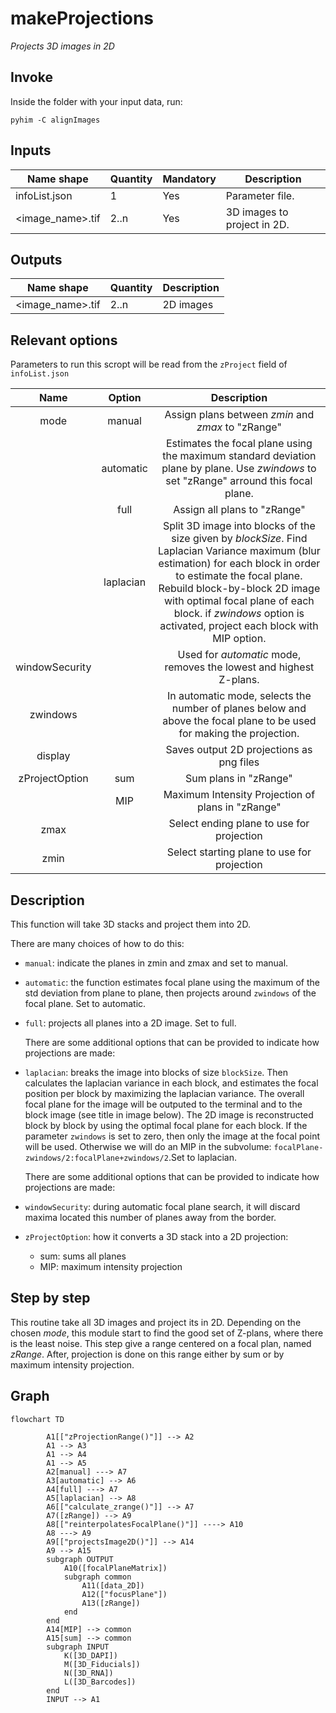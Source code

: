 # makeProjections
*Projects 3D images in 2D*
## Invoke
Inside the folder with your input data, run:
```shell
pyhim -C alignImages
```

## Inputs

|Name shape|Quantity|Mandatory|Description|
|---|---|---|---|
|infoList.json|1|Yes|Parameter file.|
|<image_name>.tif|2..n|Yes|3D images to project in 2D.|

## Outputs
|Name shape|Quantity|Description|
|---|---|---|
|<image_name>.tif|2..n|2D images|

## Relevant options
Parameters to run this scropt will be read from the ```zProject``` field of ```infoList.json```


|Name|Option|Description|
|:-:|:-:|:-:|
|mode|manual|Assign plans between *zmin* and *zmax* to "zRange"|
||automatic|Estimates the focal plane using the maximum standard deviation plane by plane. Use *zwindows* to set "zRange" arround this focal plane.|
||full|Assign all plans to "zRange"|
||laplacian|Split 3D image into blocks of the size given by *blockSize*. Find Laplacian Variance maximum (blur estimation) for each block in order to estimate the focal plane. Rebuild block-by-block 2D image with optimal focal plane of each block. if *zwindows* option is activated, project each block with MIP option.|
|windowSecurity||Used for *automatic* mode, removes the lowest and highest Z-plans.|
|zwindows| | In automatic mode, selects the number of planes below and above the focal plane to be used for making the projection.
|display| | Saves output 2D projections as png files
|zProjectOption|sum|Sum plans in "zRange"|
||MIP|Maximum Intensity Projection of plans in "zRange"|    
|zmax| | Select ending plane to use for projection
|zmin| | Select starting plane to use for projection

## Description


This function will take 3D stacks and project them into 2D.

There are many choices of how to do this:

-   `manual`: indicate the planes in zmin and zmax and set to manual.
    
-   `automatic`: the function estimates focal plane using the maximum of the std deviation from plane to plane, then projects around `zwindows` of the focal plane. Set to automatic.
    
-   `full`: projects all planes into a 2D image. Set to full.
    
    There are some additional options that can be provided to indicate how projections are made:
    
-   `laplacian`: breaks the image into blocks of size `blockSize`. Then calculates the laplacian variance in each block, and estimates the focal position per block by maximizing the laplacian variance. The overall focal plane for the image will be outputed to the terminal and to the block image (see title in image below). The 2D image is reconstructed block by block by using the optimal focal plane for each block. If the parameter `zwindows` is set to zero, then only the image at the focal point will be used. Otherwise we will do an MIP in the subvolume: `focalPlane-zwindows/2:focalPlane+zwindows/2`.Set to laplacian.
    
    There are some additional options that can be provided to indicate how projections are made:
    
-   `windowSecurity`: during automatic focal plane search, it will discard maxima located this number of planes away from the border.
    
-   `zProjectOption`: how it converts a 3D stack into a 2D projection:
    
    -   sum: sums all planes
    -   MIP: maximum intensity projection

## Step by step

This routine take all 3D images and project its in 2D. Depending on the chosen *mode*, this module start to find the good set of Z-plans, where there is the least noise. This step give a range centered on a focal plan, named *zRange*. After, projection is done on this range either by sum or by maximum intensity projection.

## Graph


```{mermaid}
flowchart TD

		A1[["zProjectionRange()"]] --> A2
		A1 --> A3
		A1 --> A4
		A1 --> A5
		A2[manual] ---> A7
		A3[automatic] --> A6
		A4[full] ---> A7
		A5[laplacian] --> A8
		A6[["calculate_zrange()"]] --> A7
		A7([zRange]) --> A9
		A8[["reinterpolatesFocalPlane()"]] ----> A10
		A8 ---> A9
		A9[["projectsImage2D()"]] --> A14
		A9 --> A15
		subgraph OUTPUT
			A10([focalPlaneMatrix])
			subgraph common
				A11([data_2D])
				A12(["focusPlane"])
				A13([zRange])
			end
		end
		A14[MIP] --> common
		A15[sum] --> common
		subgraph INPUT
			K([3D_DAPI])
			M([3D_Fiducials])
			N([3D_RNA])
			L([3D_Barcodes])
		end
		INPUT --> A1

```